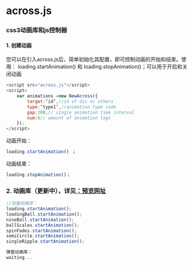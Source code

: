 # across.js 
### css3动画库和js控制器

#### 1. 创建动画

您可以在引入across.js后，简单初始化其配置，即可控制动画的开始和结束。使用： loading.startAnimation() 和 loading.stopAnimation()；可以用于开启和关闭动画
```javascript
<script src="across.js"</script>
<script>
	var animations =new NewAcross({
		target:’id’,//id of div or others
		type:’type1’,//animation type code
		gap:200,// single animation time interval
		num:6// amount of animation tags
	});
</script>
```
动画开始：

```javascript
loading.startAnimation() ；
```

动画结束：

```javascript
loading.stopAnimation()；
```


### 2. 动画库（更新中），详见[：预览网址](https://sdli.github.io/across/)

```javascript
//加载动画库：
loading.startAnimation();
loadingBall.startAnimation();
nineBall.startAnimation();
ballScales.startAnimation();
spinFades.startAnimation();
semiCircle.startAnimation();
singleRipple.startAnimation();
```

```javascript
弹窗动画库：
waiting...
```
